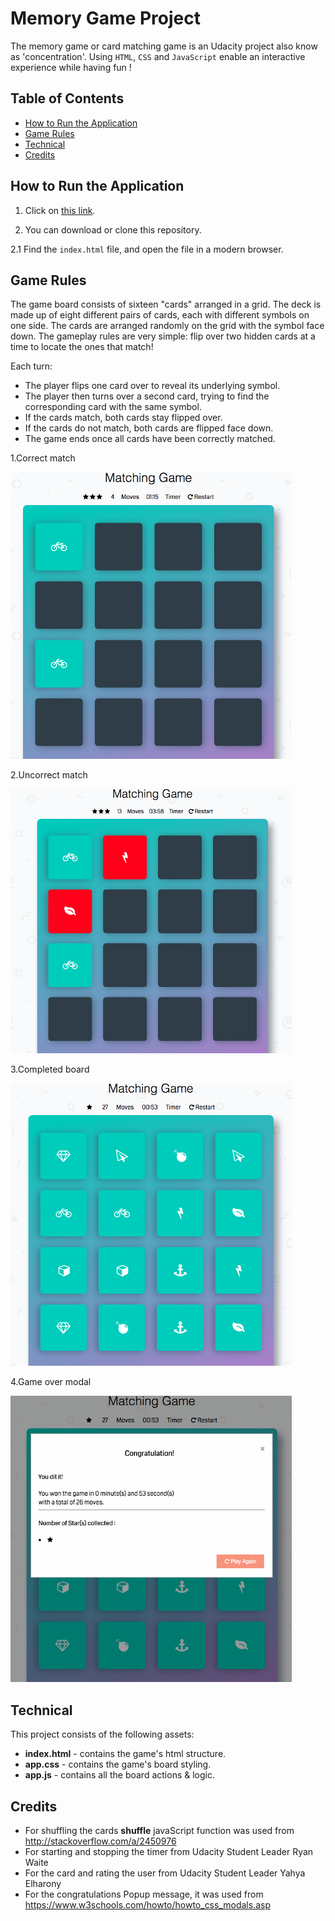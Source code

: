 # Memory Game Project

The memory game or card matching game is an Udacity project also know as 'concentration'. Using `HTML`, `CSS` and `JavaScript` enable an interactive experience while having fun !

## Table of Contents

* [How to Run the Application](#how-to-run-the-application)
* [Game Rules](#game-rules)
* [Technical](#technical)
* [Credits](#credits)

## How to Run the Application

1. Click on [this link](https://damiensco.github.io/memory-game/index.html).

2. You can download or clone this repository.

2.1 Find the `index.html` file, and open the file in a modern browser.

## Game Rules

The game board consists of sixteen "cards" arranged in a grid. The deck is made up of eight different pairs of cards, each with different symbols on one side. The cards are arranged randomly on the grid with the symbol face down. The gameplay rules are very simple: flip over two hidden cards at a time to locate the ones that match!

Each turn:

* The player flips one card over to reveal its underlying symbol.
* The player then turns over a second card, trying to find the corresponding card with the same symbol.
* If the cards match, both cards stay flipped over.
* If the cards do not match, both cards are flipped face down.
* The game ends once all cards have been correctly matched.

1.Correct match

<img src="./img/correctGuess.png" width="450">

2.Uncorrect match

<img src="./img/uncorrectGuess.png" width="450">

3.Completed board

<img src="./img/completeGame.png" width="450">

4.Game over modal

<img src="./img/modalGame.png" width="450">

## Technical

This project consists of the following assets:

* **index.html**  - contains the game's html structure.
* **app.css** - contains the game's board styling.
* **app.js** - contains all the board actions & logic.

## Credits

* For shuffling the cards **shuffle** javaScript function was used from http://stackoverflow.com/a/2450976
* For starting and stopping the timer from Udacity Student Leader Ryan Waite
* For the card and rating the user from Udacity Student Leader Yahya Elharony
* For the congratulations Popup message, it was used from https://www.w3schools.com/howto/howto_css_modals.asp
